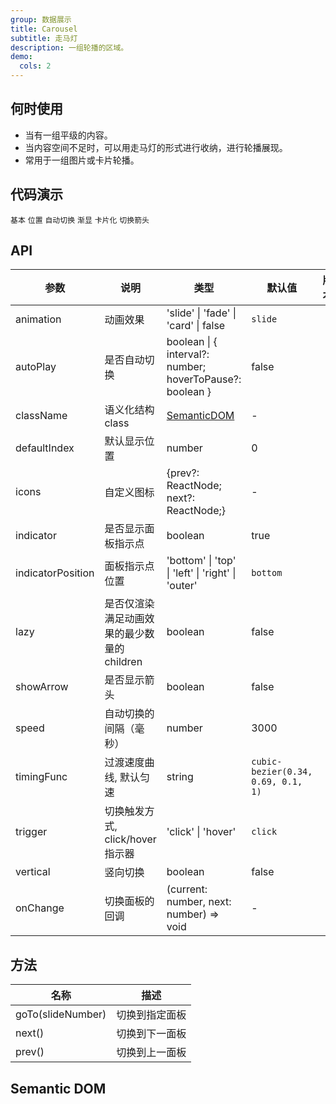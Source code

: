 ```yaml
---
group: 数据展示
title: Carousel
subtitle: 走马灯
description: 一组轮播的区域。
demo:
  cols: 2
---
```


## 何时使用

- 当有一组平级的内容。
- 当内容空间不足时，可以用走马灯的形式进行收纳，进行轮播展现。
- 常用于一组图片或卡片轮播。

## 代码演示

<!-- prettier-ignore -->
<code src="./demo/basic.tsx">基本</code>
<code src="./demo/position.tsx">位置</code>
<code src="./demo/autoplay.tsx">自动切换</code>
<code src="./demo/fade.tsx">渐显</code>
<code src="./demo/card.tsx">卡片化</code>
<code src="./demo/arrows.tsx">切换箭头</code>

## API

| 参数 | 说明 | 类型 | 默认值 | 版本 |
| --- | --- | --- | --- | --- |
| animation | 动画效果 | 'slide' \| 'fade' \| 'card' \| false | `slide` |  |
| autoPlay | 是否自动切换 | boolean \| { interval?: number; hoverToPause?: boolean } | false |  |
| className | 语义化结构 class | [SemanticDOM](#semantic-dom) | - |  |
| defaultIndex | 默认显示位置 | number | 0 |  |
| icons | 自定义图标 | {prev?: ReactNode; next?: ReactNode;} | - |  |
| indicator | 是否显示面板指示点 | boolean | true |  |
| indicatorPosition | 面板指示点位置 | 'bottom' \| 'top' \| 'left' \| 'right' \| 'outer' | `bottom` |  |
| lazy | 是否仅渲染满足动画效果的最少数量的 children | boolean | false |  |
| showArrow | 是否显示箭头 | boolean | false |  |
| speed | 自动切换的间隔（毫秒） | number | 3000 |  |
| timingFunc | 过渡速度曲线, 默认匀速 | string | `cubic-bezier(0.34, 0.69, 0.1, 1)` |  |
| trigger | 切换触发方式, click/hover 指示器 | 'click' \| 'hover' | `click` |  |
| vertical | 竖向切换 | boolean | false |  |
| onChange | 切换面板的回调 | (current: number, next: number) => void | - |  |

## 方法

| 名称              | 描述           |
| ----------------- | -------------- |
| goTo(slideNumber) | 切换到指定面板 |
| next()            | 切换到下一面板 |
| prev()            | 切换到上一面板 |

## Semantic DOM

<code src="./demo/_semantic.tsx" simplify></code>
